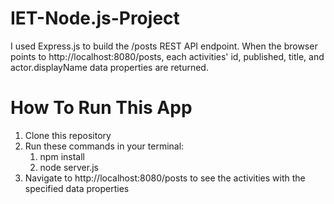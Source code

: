 # IET-Node.js-Project

I used Express.js to build the /posts REST API endpoint. When the browser points to http://localhost:8080/posts, each activities' id, published, title,
and actor.displayName data properties are returned.

# How To Run This App

1. Clone this repository
2. Run these commands in your terminal:
   1. npm install
   2. node server.js
3. Navigate to http://localhost:8080/posts to see the activities with the specified data properties
